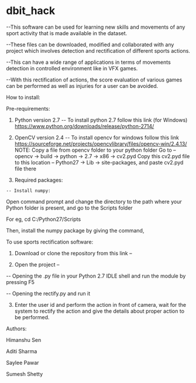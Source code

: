 # dbit_hack
--This software can be used for learning new skills and movements of any sport activity that is made available in the dataset.

--These files can be downloaded, modified and collaborated with any project which involves detection and rectification of different sports actions. 

--This can have a wide range of applications in terms of movements detection in controlled environment like in VFX games. 

--With this rectification of actions, the score evaluation of various games can be performed as well as injuries for a user can be avoided.

How to install:

Pre-requirements:

1.	Python version 2.7
-- To install python 2.7 follow this link (for Windows) https://www.python.org/downloads/release/python-2714/

2.	OpenCV version 2.4
-- To install opencv for windows follow this link https://sourceforge.net/projects/opencvlibrary/files/opencv-win/2.4.13/
NOTE: Copy a file from opencv folder to your python folder
	      Go to – opencv -> build -> python -> 2.7 -> x86 -> cv2.pyd
	      Copy this cv2.pyd file to this location – 
	      Python27 -> Lib -> site-packages, and paste cv2.pyd file there 
3.    Required packages:

	-- Install numpy:
	
Open command prompt and change the directory to the path where your Python folder is present, and go to the Scripts folder

For eg,    cd C:/Python27/Scripts

Then, install the numpy package by giving the command, 
	 
To use sports rectification software:

1.	Download or clone the repository from this link –




2.	Open the project – 

-- Opening the .py file in your Python 2.7 IDLE shell and run the module by pressing F5

-- Opening the rectify.py and run it

3.	Enter the user id and perform the action in front of camera, wait for the system to rectify the action and give the details about proper action to be performed.
 
Authors:

Himanshu Sen

Aditi Sharma

Saylee Pawar

Sumesh Shetty
